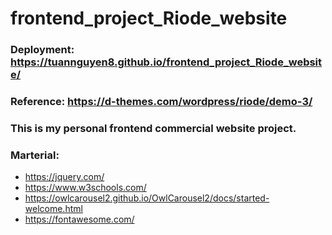 # frontend_project_Riode_website
### Deployment: https://tuannguyen8.github.io/frontend_project_Riode_website/
### Reference: https://d-themes.com/wordpress/riode/demo-3/
### This is my personal frontend commercial website project.
### Marterial:
  - https://jquery.com/
  - https://www.w3schools.com/
  - https://owlcarousel2.github.io/OwlCarousel2/docs/started-welcome.html
  - https://fontawesome.com/
  
